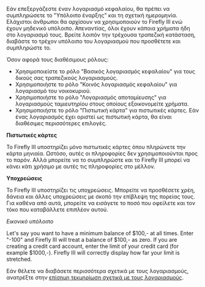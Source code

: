 Εάν επεξεργάζεστε έναν λογαριασμό κεφαλαίου, θα πρέπει να συμπληρώσετε το "Υπόλοιπο έναρξης" και τη σχετική ημερομηνία. Ελάχιστοι άνθρωποι θα αρχίσουν να χρησιμοποιούν το Firefly III ενώ έχουν μηδενικό υπόλοιπο. Απεναντίας, όλοι έχουν κάποια χρήματα ήδη στο λογαριασμό τους. Βρείτε λοιπόν την τρέχουσα τραπεζική κατάσταση, διαβάστε το τρέχον υπόλοιπο του λογαριασμού που προσθέτετε και συμπληρώστε το.

Όσον αφορά τους διαθέσιμους ρόλους:

- Χρησιμοποιείστε το ρόλο "Βασικός λογαριασμός κεφαλαίου" για τους δικούς σας τραπεζικούς λογαριασμούς.
- Χρησιμοποιήστε το ρόλο "Κοινός λογαριασμός κεφαλαίου" για λογαριασμό του νοικοκυριού.
- Χρησιμοποιήστε το ρόλο "Λογαριασμός αποταμίευσης" για λογαριασμούς ταμιευτηρίου στους οποίους εξοικονομείτε χρήματα.
- Χρησιμοποιήστε το ρόλο "Πιστωτική κάρτα" για πιστωτικές κάρτες. Εάν ένας λογαριασμός έχει οριστεί ως πιστωτική κάρτα, θα είναι διαθέσιμες περισσότερες επιλογές.

**Πιστωτικές κάρτες**

Το Firefly III υποστηρίζει μόνο πιστωτικές κάρτες όπου πληρώνετε την κάρτα μηνιαία. Ωστόσο, αυτές οι πληροφορίες δεν χρησιμοποιούνται προς το παρόν. Αλλά μπορείτε να το συμπληρώστε και το Firefly III μπορεί να κάνει κάτι χρήσιμο με αυτές τις πληροφορίες στο μέλλον.

**Υποχρεώσεις**

Το Firefly III υποστηρίζει τις υποχρεώσεις. Μπορείτε να προσθέσετε χρέη, δάνεια και άλλες υποχρεώσεις με σκοπό την επίβλεψη της πορείας τους. Για καθένα από αυτά, μπορείτε να εισάγετε το ποσό που οφείλετε και τον τόκο που καταβάλλετε επιπλέον αυτού.

*Εικονικό υπόλοιπο*

Let's say you want to have a minimum balance of $100,- at all times. Enter "-100" and Firefly III will treat a balance of $100,- as zero. If you are creating a credit card account, enter the limit of your credit card (for example $1000,-). Firefly III will correctly display how far your limit is stretched.

Εάν θέλετε να διαβάσετε περισσότερα σχετικά με τους λογαριασμούς, ανατρέξτε στην [επίσημη τεκμηρίωση σχετικά με τους λογαριασμούς](https://docs.firefly-iii.org/concepts/accounts).